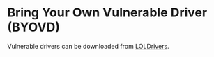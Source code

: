 # Bring Your Own Vulnerable Driver (BYOVD)

Vulnerable drivers can be downloaded from [LOLDrivers](https://www.loldrivers.io/).
